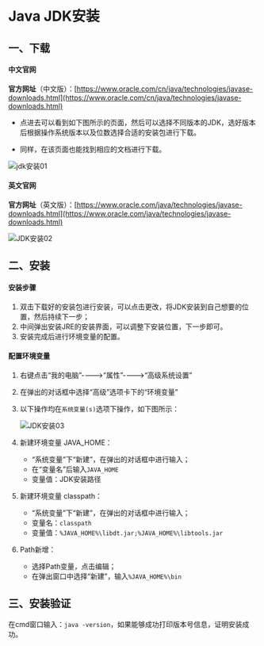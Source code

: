 # Java JDK安装

## 一、下载

#### 中文官网

**官方网址**（中文版）：[https://www.oracle.com/cn/java/technologies/javase-downloads.html](https://www.oracle.com/cn/java/technologies/javase-downloads.html)

- 点进去可以看到如下图所示的页面，然后可以选择不同版本的JDK，选好版本后根据操作系统版本以及位数选择合适的安装包进行下载。

- 同样，在该页面也能找到相应的文档进行下载。

![jdk安装01](./images/JDK安装01.png)

#### 英文官网

**官方网址**（英文版）：[https://www.oracle.com/java/technologies/javase-downloads.html](https://www.oracle.com/java/technologies/javase-downloads.html)

![JDK安装02](/JDK安装02.png)

## 二、安装

#### 安装步骤

1. 双击下载好的安装包进行安装，可以点击更改，将JDK安装到自己想要的位置，然后持续下一步；
2. 中间弹出安装JRE的安装界面，可以调整下安装位置，下一步即可。
3. 安装完成后进行环境变量的配置。

#### 配置环境变量

1. 右键点击“我的电脑”---->“属性”---->“高级系统设置”

2. 在弹出的对话框中选择“高级”选项卡下的“环境变量”

3. 以下操作均在`系统变量(s)`选项下操作，如下图所示：

   ![JDK安装03](/JDK安装03.png)

4. 新建环境变量 JAVA_HOME：

   - “系统变量”下“新建”，在弹出的对话框中进行输入；
   - 在“变量名”后输入`JAVA_HOME`
   - 变量值：JDK安装路径

5. 新建环境变量 classpath：

   - “系统变量”下“新建”，在弹出的对话框中进行输入；
   - 变量名：`classpath`
   - 变量值：`%JAVA_HOME%\libdt.jar;%JAVA_HOME%\libtools.jar`

6. Path新增：

   - 选择Path变量，点击编辑；
   - 在弹出窗口中选择“新建”，输入`%JAVA_HOME%\bin`

## 三、安装验证

在cmd窗口输入：`java -version`，如果能够成功打印版本号信息，证明安装成功。